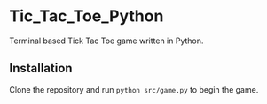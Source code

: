 # Tic_Tac_Toe_Python

Terminal based Tick Tac Toe game written in Python.

## Installation

Clone the repository and run `python src/game.py` to begin the game.
